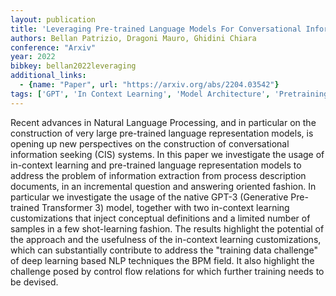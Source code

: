 ```yaml
---
layout: publication
title: 'Leveraging Pre-trained Language Models For Conversational Information Seeking From Text'
authors: Bellan Patrizio, Dragoni Mauro, Ghidini Chiara
conference: "Arxiv"
year: 2022
bibkey: bellan2022leveraging
additional_links:
  - {name: "Paper", url: "https://arxiv.org/abs/2204.03542"}
tags: ['GPT', 'In Context Learning', 'Model Architecture', 'Pretraining Methods', 'Prompting', 'RAG', 'Training Techniques', 'Transformer']
---
```

Recent advances in Natural Language Processing, and in particular on the
construction of very large pre-trained language representation models, is
opening up new perspectives on the construction of conversational information
seeking (CIS) systems. In this paper we investigate the usage of in-context
learning and pre-trained language representation models to address the problem
of information extraction from process description documents, in an incremental
question and answering oriented fashion. In particular we investigate the usage
of the native GPT-3 (Generative Pre-trained Transformer 3) model, together with
two in-context learning customizations that inject conceptual definitions and a
limited number of samples in a few shot-learning fashion. The results highlight
the potential of the approach and the usefulness of the in-context learning
customizations, which can substantially contribute to address the "training
data challenge" of deep learning based NLP techniques the BPM field. It also
highlight the challenge posed by control flow relations for which further
training needs to be devised.
